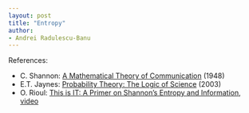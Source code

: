 ```yaml
---
layout: post
title: "Entropy"
author:
- Andrei Radulescu-Banu
---
```

References:
* C. Shannon: [A Mathematical Theory of Communication](http://people.math.harvard.edu/~ctm/home/text/others/shannon/entropy/entropy.pdf) (1948)
* E.T. Jaynes: [Probability Theory: The Logic of Science](https://www.amazon.com/Probability-Theory-Science-T-Jaynes/dp/0521592712) (2003)
* O. Rioul: [This is IT: A Primer on Shannon’s Entropy and Information](http://www.bourbaphy.fr/rioul.pdf), [video](https://www.youtube.com/watch?v=vinCEpee-tc)

